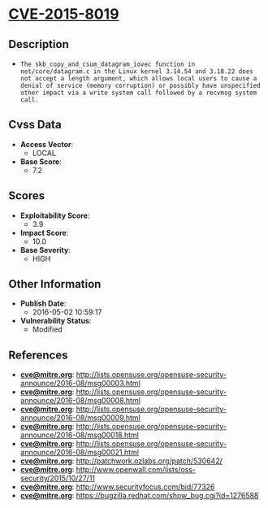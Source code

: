 
# [CVE-2015-8019](https://cve.mitre.org/cgi-bin/cvename.cgi?name=CVE-2015-8019)

## Description

- `The skb_copy_and_csum_datagram_iovec function in net/core/datagram.c in the Linux kernel 3.14.54 and 3.18.22 does not accept a length argument, which allows local users to cause a denial of service (memory corruption) or possibly have unspecified other impact via a write system call followed by a recvmsg system call.`

## Cvss Data

- **Access Vector**:
  - LOCAL
- **Base Score**:
  - 7.2

## Scores

- **Exploitability Score**:
  - 3.9
- **Impact Score**:
  - 10.0
- **Base Severity**:
  - HIGH

## Other Information

- **Publish Date**:
  - 2016-05-02 10:59:17
- **Vulnerability Status**:
  - Modified

## References

- **cve@mitre.org**: http://lists.opensuse.org/opensuse-security-announce/2016-08/msg00003.html
- **cve@mitre.org**: http://lists.opensuse.org/opensuse-security-announce/2016-08/msg00008.html
- **cve@mitre.org**: http://lists.opensuse.org/opensuse-security-announce/2016-08/msg00009.html
- **cve@mitre.org**: http://lists.opensuse.org/opensuse-security-announce/2016-08/msg00018.html
- **cve@mitre.org**: http://lists.opensuse.org/opensuse-security-announce/2016-08/msg00021.html
- **cve@mitre.org**: http://patchwork.ozlabs.org/patch/530642/
- **cve@mitre.org**: http://www.openwall.com/lists/oss-security/2015/10/27/11
- **cve@mitre.org**: http://www.securityfocus.com/bid/77326
- **cve@mitre.org**: https://bugzilla.redhat.com/show_bug.cgi?id=1276588
